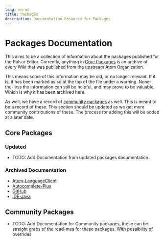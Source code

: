 ```yaml
---
lang: en-us
title: Packages
description: Documentation Resource for Packages
---
```


# Packages Documentation

This aims to be a collection of information about the packages published for the Pulsar Editor. Currently, anything in [Core Packages](#core-packages) is an archive of every Wiki that was published from the upstream Atom Organization.

This means some of this information may be old, or no longer relevant. If it is, it has been marked as so at the top of the file under a warning. None-the-less the information can still be helpful, and may prove to be valuable. Which is why it has been archived here.

As well, we have a record of [community packages](#community-packages) as well. This is meant to be a record of these. This section should be updated as we get more community contributions of these. The process for adding this will be added at a later date.


## Core Packages

### Updated
* TODO: Add Documentation from updated packages documentation.

### Archived Documentation

* [Atom-LanguageClient](/docs/packages/core/atom-languageclient/index.md)
* [Autocomplete-Plus](/docs/packages/core/autocomplete-plus/index.md)
* [GitHub](/docs/packages/core/github/index.md)
* [IDE-Java](/docs/packages/core/ide-java/index.md)


## Community Packages
* TODO: Add Documentation for Community packages, these can be straight grabs of the read-mes for these packages. With possibility of overrides
